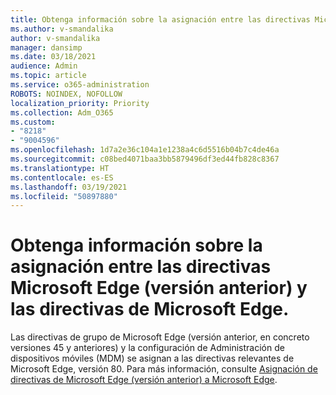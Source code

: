 ```yaml
---
title: Obtenga información sobre la asignación entre las directivas Microsoft Edge (versión anterior) y las directivas de Microsoft Edge.
ms.author: v-smandalika
author: v-smandalika
manager: dansimp
ms.date: 03/18/2021
audience: Admin
ms.topic: article
ms.service: o365-administration
ROBOTS: NOINDEX, NOFOLLOW
localization_priority: Priority
ms.collection: Adm_O365
ms.custom:
- "8218"
- "9004596"
ms.openlocfilehash: 1d7a2e36c104a1e1238a4c6d5516b04b7c4de46a
ms.sourcegitcommit: c08bed4071baa3bb5879496df3ed44fb828c8367
ms.translationtype: HT
ms.contentlocale: es-ES
ms.lasthandoff: 03/19/2021
ms.locfileid: "50897880"
---
```

# <a name="learn-about--the-mapping-between-microsoft-edge-legacy-policies-and-microsoft-edge-policies"></a>Obtenga información sobre la asignación entre las directivas Microsoft Edge (versión anterior) y las directivas de Microsoft Edge.

Las directivas de grupo de Microsoft Edge (versión anterior, en concreto versiones 45 y anteriores) y la configuración de Administración de dispositivos móviles (MDM) se asignan a las directivas relevantes de Microsoft Edge, versión 80. Para más información, consulte [Asignación de directivas de Microsoft Edge (versión anterior) a Microsoft Edge](https://docs.microsoft.com/deployedge/microsoft-edge-policy-map-legacy-to-newedge).